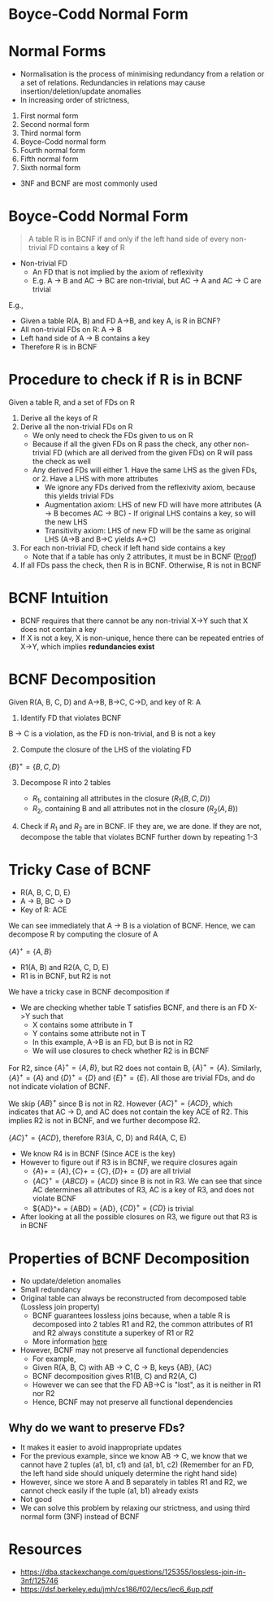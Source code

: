 # Boyce-Codd Normal Form

# Normal Forms

- Normalisation is the process of minimising redundancy from a relation or a set of relations. Redundancies in relations may cause insertion/deletion/update anomalies
- In increasing order of strictness,

1. First normal form
2. Second normal form
3. Third normal form
4. Boyce-Codd normal form
5. Fourth normal form
6. Fifth normal form
7. Sixth normal form

- 3NF and BCNF are most commonly used

# Boyce-Codd Normal Form

> A table R is in BCNF if and only if the left hand side of every non-trivial FD contains a **key** of R

- Non-trivial FD
    - An FD that is not implied by the axiom of reflexivity
    - E.g. A -> B and AC -> BC are non-trivial, but AC -> A and AC -> C are trivial

E.g.,
- Given a table R(A, B) and FD A->B, and key A, is R in BCNF?
- All non-trivial FDs on R: A -> B
- Left hand side of A -> B contains a key
- Therefore R is in BCNF

# Procedure to check if R is in BCNF

Given a table R, and a set of FDs on R

1. Derive all the keys of R
2. Derive all the non-trivial FDs on R
    - We only need to check the FDs given to us on R
    - Because if all the given FDs on R pass the check, any other non-trivial FD (which are all derived from the given FDs) on R will pass the check as well
    - Any derived FDs will either 1. Have the same LHS as the given FDs, or 2. Have a LHS with more attributes
        - We ignore any FDs derived from the reflexivity axiom, because this yields trivial FDs
        - Augmentation axiom: LHS of new FD will have more attributes (A -> B becomes AC -> BC) - If original LHS contains a key, so will the new LHS
        - Transitivity axiom: LHS of new FD will be the same as original LHS (A->B and B->C yields A->C)
3. For each non-trivial FD, check if left hand side contains a key
   - Note that if a table has only 2 attributes, it must be in BCNF ([Proof](https://stackoverflow.com/questions/33455459/how-is-every-binary-relation-bcnf/50202899))
4. If all FDs pass the check, then R is in BCNF. Otherwise, R is not in BCNF

# BCNF Intuition

- BCNF requires that there cannot be any non-trivial X->Y such that X does not contain a key
- If X is not a key, X is non-unique, hence there can be repeated entries of X->Y, which implies **redundancies exist**

# BCNF Decomposition

Given R(A, B, C, D) and A->B, B->C, C->D, and key of R: A

1. Identify FD that violates BCNF

B -> C is a violation, as the FD is non-trivial, and B is not a key

2. Compute the closure of the LHS of the violating FD

$\{B\}^+ = \{B, C, D\}$

3. Decompose R into 2 tables
    - $R_1$, containing all attributes in the closure ($R_1(B, C, D)$)
    - $R_2$, containing B and all attributes not in the closure ($R_2(A, B)$)

4. Check if $R_1$ and $R_2$ are in BCNF. IF they are, we are done. If they are not, decompose the table that violates BCNF further down by repeating 1-3

# Tricky Case of BCNF

- R(A, B, C, D, E)
- A -> B, BC -> D
- Key of R: ACE

We can see immediately that A -> B is a violation of BCNF. Hence, we can decompose R by computing the closure of A

$\{A\}^+ = \{A, B\}$

- R1(A, B) and R2(A, C, D, E)
- R1 is in BCNF, but R2 is not

We have a tricky case in BCNF decomposition if
- We are checking whether table T satisfies BCNF, and there is an FD X->Y such that
    - X contains some attribute in T
    - Y contains some attribute not in T
    - In this example, A->B is an FD, but B is not in R2
    - We will use closures to check whether R2 is in BCNF

For R2, since $\{A\}^+ = \{A, B\}$, but R2 does not contain B, $\{A\}^+ = \{A\}$. Similarly, $\{A\}^+ = \{A\}$ and $\{D\}^+ = \{D\}$ and $\{E\}^+ = \{E\}$. All those are trivial FDs, and do not indicate violation of BCNF.

We skip $\{AB\}^+$ since B is not in R2. However $\{AC\}^+ = \{ACD\}$, which indicates that AC -> D, and AC does not contain the key ACE of R2. This implies R2 is not in BCNF, and we further decompose R2.

$\{AC\}^+ = \{ACD\}$, therefore R3(A, C, D) and R4(A, C, E)

- We know R4 is in BCNF (Since ACE is the key)
- However to figure out if R3 is in BCNF, we require closures again
    - $\{A\}+ = \{A\}, \{C\}+ = \{C\}, \{D\}+ = \{D\}$ are all trivial
    - $\{AC\}^+ = \{ABCD\} = \{ACD\}$ since B is not in R3. We can see that since AC determines all attributes of R3, AC is a key of R3, and does not violate BCNF
    - $\{AD\}^+ = \{ABD\} = \{AD\}, $\{CD\}^+ = \{CD\}$ is trivial
- After looking at all the possible closures on R3, we figure out that R3 is in BCNF

# Properties of BCNF Decomposition

- No update/deletion anomalies
- Small redundancy
- Original table can always be reconstructed from decomposed table (Lossless join property)
    - BCNF guarantees lossless joins because, when a table R is decomposed into 2 tables R1 and R2, the common attributes of R1 and R2 always constitute a superkey of R1 or R2
    - More information [here](https://dba.stackexchange.com/questions/125355/lossless-join-in-3nf/125746)
- However, BCNF may not preserve all functional dependencies
    - For example, 
    - Given R(A, B, C) with AB -> C, C -> B, keys {AB}, {AC}
    - BCNF decomposition gives R1(B, C) and R2(A, C)
    - However we can see that the FD AB->C is "lost", as it is neither in R1 nor R2
    - Hence, BCNF may not preserve all functional dependencies

## Why do we want to preserve FDs?

- It makes it easier to avoid inappropriate updates
- For the previous example, since we know AB -> C, we know that we cannot have 2 tuples (a1, b1, c1) and (a1, b1, c2) (Remember for an FD, the left hand side should uniquely determine the right hand side)
- However, since we store A and B separately in tables R1 and R2, we cannot check easily if the tuple (a1, b1) already exists
- Not good
- We can solve this problem by relaxing our strictness, and using third normal form (3NF) instead of BCNF

# Resources

- https://dba.stackexchange.com/questions/125355/lossless-join-in-3nf/125746
- https://dsf.berkeley.edu/jmh/cs186/f02/lecs/lec6_6up.pdf
